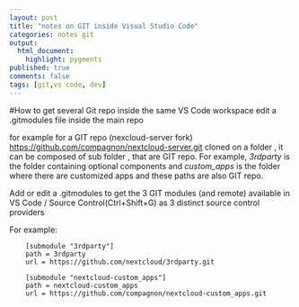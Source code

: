 ```yaml
---
layout: post
title: "notes on GIT inside Visual Studio Code"
categories: notes git
output:
  html_document:
    highlight: pygments
published: true
comments: false
tags: [git,vs code, dev]
---
```


#How to get several Git repo inside the same VS Code workspace
edit a .gitmodules file inside the main repo

for example for a GIT repo (nexcloud-server fork) https://github.com/compagnon/nextcloud-server.git cloned on a folder , it can be composed of sub folder , that are GIT repo.
For example, *3rdparty* is the folder containing optional components and *custom_apps* is the folder where there are customized apps
and these paths are also GIT repo. 

Add or edit a .gitmodules to get the 3 GIT modules (and remote) available in VS Code / Source Control(Ctrl+Shift+G) as 3 distinct source control providers

For example: 

```
	[submodule "3rdparty"]
	path = 3rdparty
	url = https://github.com/nextcloud/3rdparty.git

	[submodule "nextcloud-custom_apps"]
	path = nextcloud-custom_apps
	url = https://github.com/compagnon/nextcloud-custom_apps.git
```